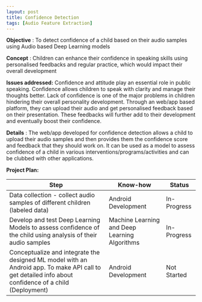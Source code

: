 ```yaml
---
layout: post
title: Confidence Detection
tags: [Audio Feature Extraction]
---
```


**Objective** : To detect confidence of a child based on their audio samples using Audio based Deep Learning models 

**Concept** : Children can enhance their confidence in speaking skills using personalised feedbacks and regular practice, which would impact their overall development

**Issues addressed:**  Confidence and attitude play an essential role in public speaking. Confidence allows children to speak with clarity and manage their thoughts better. Lack of confidence is one of the major problems in children hindering their overall personality development. Through an web/app based platform, they can upload their audio and get personalised feedback based on their presentation. These feedbacks will further add to their development and eventually boost their confidence.

**Details** : The web/app developed for confidence detection allows a child to upload their audio samples and then provides them the confidence score and feedback that they should work on. It can be used as a model to assess confidence of a child in various interventions/programs/activities and can be clubbed with other applications.

**Project Plan:**

| Step | Know-how | Status |
| --- | --- | --- |
| Data collection - collect audio samples of  different children (labeled data) | Android Development | In-Progress |
| Develop and test Deep Learning Models to assess confidence of the child using analysis of their audio samples | Machine Learning and Deep Learning Algorithms | In-Progress |
| Conceptualize and integrate the designed ML model with an Android app. To make API call to get detailed info about confidence of a child (Deployment) | Android Development | Not Started |

